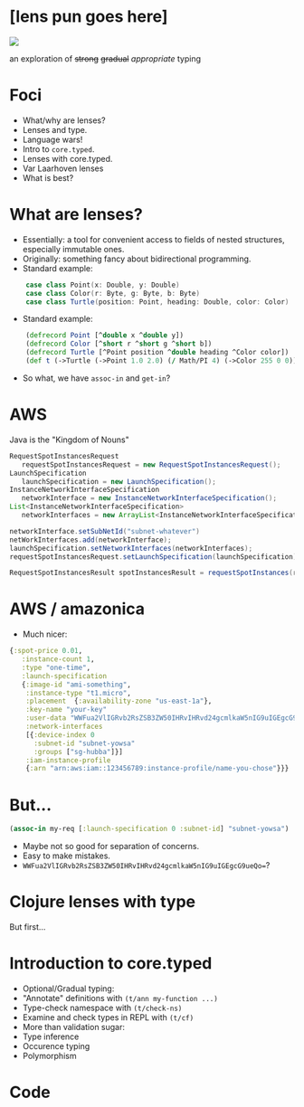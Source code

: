 # [lens pun goes here]

![](../Lens1.png)

an exploration of <strike>strong</strike> <strike>gradual</strike>  _appropriate_ typing



# Foci

* What/why are lenses?
* Lenses and type.
* Language wars!
* Intro to ```core.typed```.
* Lenses with core.typed.
* Var Laarhoven lenses
* What is best?



# What are lenses?

* Essentially: a tool for convenient access to fields of nested structures, especially immutable ones.
* Originally: something fancy about bidirectional programming.
* Standard example:
~~~.scala
    case class Point(x: Double, y: Double)
    case class Color(r: Byte, g: Byte, b: Byte)
    case class Turtle(position: Point, heading: Double, color: Color)
~~~
* Standard example:
~~~.clj
    (defrecord Point [^double x ^double y])
    (defrecord Color [^short r ^short g ^short b])
    (defrecord Turtle [^Point position ^double heading ^Color color])
    (def t (->Turtle (->Point 1.0 2.0) (/ Math/PI 4) (->Color 255 0 0)))
~~~
* So what, we have ```assoc-in``` and ```get-in```?



# AWS

Java is the "Kingdom of Nouns"

~~~.java
RequestSpotInstancesRequest
   requestSpotInstancesRequest = new RequestSpotInstancesRequest();
LaunchSpecification
   launchSpecification = new LaunchSpecification();
InstanceNetworkInterfaceSpecification
   networkInterface = new InstanceNetworkInterfaceSpecification();
List<InstanceNetworkInterfaceSpecification>
   networkInterfaces = new ArrayList<InstanceNetworkInterfaceSpecification>();

networkInterface.setSubNetId("subnet-whatever")
netWorkInterfaces.add(networkInterface);
launchSpecification.setNetworkInterfaces(networkInterfaces);
requestSpotInstancesRequest.setLaunchSpecification(launchSpecification);

RequestSpotInstancesResult spotInstancesResult = requestSpotInstances(requestSpotInstanceRequests);
~~~



# AWS / amazonica

* Much nicer:
~~~.clj
{:spot-price 0.01, 
   :instance-count 1, 
   :type "one-time", 
   :launch-specification
   {:image-id "ami-something",
    :instance-type "t1.micro",
    :placement  {:availability-zone "us-east-1a"},
    :key-name "your-key"
    :user-data "WWFua2VlIGRvb2RsZSB3ZW50IHRvIHRvd24gcmlkaW5nIG9uIGEgcG9ueQo="
    :network-interfaces
    [{:device-index 0
      :subnet-id "subnet-yowsa"
      :groups ["sg-hubba"]}]
    :iam-instance-profile
    {:arn "arn:aws:iam::123456789:instance-profile/name-you-chose"}}}
~~~	




# But...

~~~.clj
(assoc-in my-req [:launch-specification 0 :subnet-id] "subnet-yowsa")
~~~
* Maybe not so good for separation of concerns.
* Easy to make mistakes.
* ```WWFua2VlIGRvb2RsZSB3ZW50IHRvIHRvd24gcmlkaW5nIG9uIGEgcG9ueQo=```?



# Clojure lenses with type

But first...



# Introduction to core.typed

* Optional/Gradual typing:
 * "Annotate" definitions with ```(t/ann my-function ...)```
 * Type-check namespace with ```(t/check-ns)```
 * Examine and check types in REPL with ```(t/cf)```
* More than validation sugar:
 * Type inference
 * Occurence typing
 * Polymorphism



# Code


